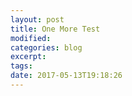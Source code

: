 ```yaml
---
layout: post
title: One More Test
modified:
categories: blog
excerpt:
tags: 
date: 2017-05-13T19:18:26
---
```

